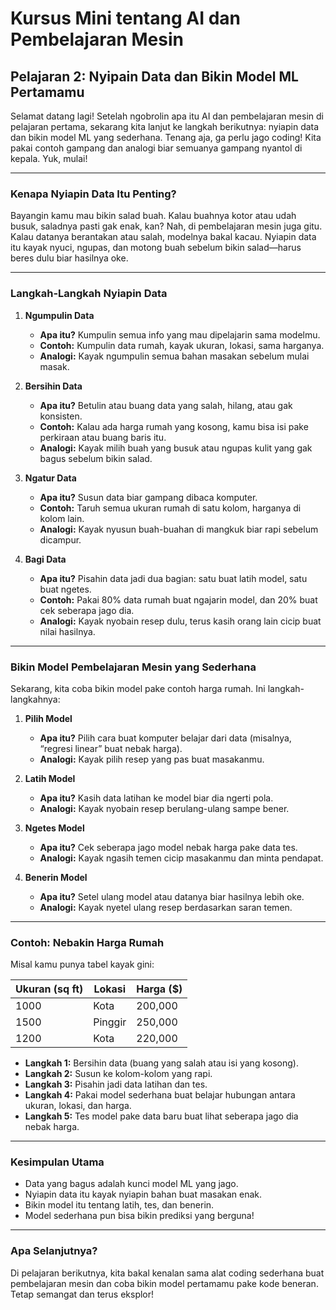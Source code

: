 # Kursus Mini tentang AI dan Pembelajaran Mesin

## Pelajaran 2: Nyipain Data dan Bikin Model ML Pertamamu

Selamat datang lagi! Setelah ngobrolin apa itu AI dan pembelajaran mesin di pelajaran pertama, sekarang kita lanjut ke langkah berikutnya: nyiapin data dan bikin model ML yang sederhana. Tenang aja, ga perlu jago coding! Kita pakai contoh gampang dan analogi biar semuanya gampang nyantol di kepala. Yuk, mulai!

---

### Kenapa Nyiapin Data Itu Penting?

Bayangin kamu mau bikin salad buah. Kalau buahnya kotor atau udah busuk, saladnya pasti gak enak, kan? Nah, di pembelajaran mesin juga gitu. Kalau datanya berantakan atau salah, modelnya bakal kacau. Nyiapin data itu kayak nyuci, ngupas, dan motong buah sebelum bikin salad—harus beres dulu biar hasilnya oke.

---

### Langkah-Langkah Nyiapin Data

1. **Ngumpulin Data**
   - **Apa itu?** Kumpulin semua info yang mau dipelajarin sama modelmu.
   - **Contoh:** Kumpulin data rumah, kayak ukuran, lokasi, sama harganya.
   - **Analogi:** Kayak ngumpulin semua bahan masakan sebelum mulai masak.

2. **Bersihin Data**
   - **Apa itu?** Betulin atau buang data yang salah, hilang, atau gak konsisten.
   - **Contoh:** Kalau ada harga rumah yang kosong, kamu bisa isi pake perkiraan atau buang baris itu.
   - **Analogi:** Kayak milih buah yang busuk atau ngupas kulit yang gak bagus sebelum bikin salad.

3. **Ngatur Data**
   - **Apa itu?** Susun data biar gampang dibaca komputer.
   - **Contoh:** Taruh semua ukuran rumah di satu kolom, harganya di kolom lain.
   - **Analogi:** Kayak nyusun buah-buahan di mangkuk biar rapi sebelum dicampur.

4. **Bagi Data**
   - **Apa itu?** Pisahin data jadi dua bagian: satu buat latih model, satu buat ngetes.
   - **Contoh:** Pakai 80% data rumah buat ngajarin model, dan 20% buat cek seberapa jago dia.
   - **Analogi:** Kayak nyobain resep dulu, terus kasih orang lain cicip buat nilai hasilnya.

---

### Bikin Model Pembelajaran Mesin yang Sederhana

Sekarang, kita coba bikin model pake contoh harga rumah. Ini langkah-langkahnya:

1. **Pilih Model**
   - **Apa itu?** Pilih cara buat komputer belajar dari data (misalnya, “regresi linear” buat nebak harga).
   - **Analogi:** Kayak pilih resep yang pas buat masakanmu.

2. **Latih Model**
   - **Apa itu?** Kasih data latihan ke model biar dia ngerti pola.
   - **Analogi:** Kayak nyobain resep berulang-ulang sampe bener.

3. **Ngetes Model**
   - **Apa itu?** Cek seberapa jago model nebak harga pake data tes.
   - **Analogi:** Kayak ngasih temen cicip masakanmu dan minta pendapat.

4. **Benerin Model**
   - **Apa itu?** Setel ulang model atau datanya biar hasilnya lebih oke.
   - **Analogi:** Kayak nyetel ulang resep berdasarkan saran temen.

---

### Contoh: Nebakin Harga Rumah

Misal kamu punya tabel kayak gini:

| Ukuran (sq ft) | Lokasi | Harga ($) |
|----------------|--------|-----------|
| 1000           | Kota   | 200,000   |
| 1500           | Pinggir| 250,000   |
| 1200           | Kota   | 220,000   |

- **Langkah 1:** Bersihin data (buang yang salah atau isi yang kosong).
- **Langkah 2:** Susun ke kolom-kolom yang rapi.
- **Langkah 3:** Pisahin jadi data latihan dan tes.
- **Langkah 4:** Pakai model sederhana buat belajar hubungan antara ukuran, lokasi, dan harga.
- **Langkah 5:** Tes model pake data baru buat lihat seberapa jago dia nebak harga.

---

### Kesimpulan Utama

- Data yang bagus adalah kunci model ML yang jago.
- Nyiapin data itu kayak nyiapin bahan buat masakan enak.
- Bikin model itu tentang latih, tes, dan benerin.
- Model sederhana pun bisa bikin prediksi yang berguna!

---

### Apa Selanjutnya?

Di pelajaran berikutnya, kita bakal kenalan sama alat coding sederhana buat pembelajaran mesin dan coba bikin model pertamamu pake kode beneran. Tetap semangat dan terus eksplor!